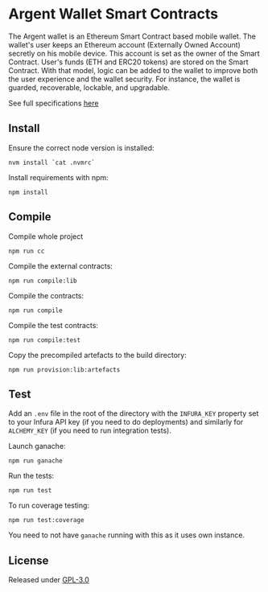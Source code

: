 # Argent Wallet Smart Contracts

The Argent wallet is an Ethereum Smart Contract based mobile wallet. The wallet's user keeps an Ethereum account (Externally Owned Account) secretly on his mobile device. This account is set as the owner of the Smart Contract. User's funds (ETH and ERC20 tokens) are stored on the Smart Contract. With that model, logic can be added to the wallet to improve both the user experience and the wallet security. For instance, the wallet is guarded, recoverable, lockable, and upgradable.

See full specifications [here](specifications/specifications.pdf)

## Install

Ensure the correct node version is installed:
```
nvm install `cat .nvmrc`
```

Install requirements with npm:
```
npm install
```

## Compile

Compile whole project
```
npm run cc
```

Compile the external contracts:
```
npm run compile:lib
```

Compile the contracts:
```
npm run compile
```

Compile the test contracts:
```
npm run compile:test
```

Copy the precompiled artefacts to the build directory:
```
npm run provision:lib:artefacts
```


## Test

Add an `.env` file in the root of the directory with the `INFURA_KEY` property set to your Infura API key (if you need to do deployments) and similarly for `ALCHEMY_KEY` (if you need to run integration tests).

Launch ganache:
```
npm run ganache
```

Run the tests:
```
npm run test
```

To run coverage testing:
```
npm run test:coverage
```
You need to not have `ganache` running with this as it uses own instance. 

## License

Released under [GPL-3.0](LICENSE)

